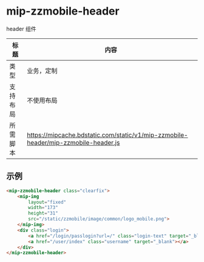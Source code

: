 # mip-zzmobile-header

header 组件

标题|内容
----|----
类型|业务，定制
支持布局|不使用布局
所需脚本|https://mipcache.bdstatic.com/static/v1/mip-zzmobile-header/mip-zzmobile-header.js

## 示例

```html
<mip-zzmobile-header class="clearfix">
    <mip-img 
        layout="fixed" 
        width="173"
        height="31"
        src="/static/zzmobile/image/common/logo_mobile.png">
    </mip-img>
    <div class="login">
        <a href="/login/passlogin?url=/" class="login-text" target="_blank">登录</a>
        <a href="/user/index" class="username" target="_blank"></a>
    </div>
</mip-zzmobile-header>
```